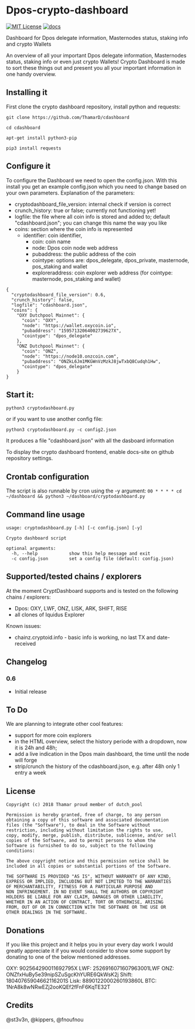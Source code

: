 # Dpos-crypto-dashboard
[![MIT License](http://img.shields.io/badge/license-MIT-blue.svg)](https://github.com/ThamarD/Dpos-crypto-dashboard/blob/master/LICENSE)
[![docs](https://img.shields.io/badge/doc-online-blue.svg)](https://github.com/ThamarD/Dpos-crypto-dashboard/wiki)


Dashboard for Dpos delegate information, Masternodes status, staking info and crypto Wallets

An overview of all your important Dpos delegate information, Masternodes status, staking info or even just crypto Wallets!
Crypto Dashboard is made to sort these things out and present you all your important information in one handy overview.



## Installing it

First clone the crypto dashboard repository, install python and requests:

```git clone https://github.com/ThamarD/cdashboard```

```cd cdashboard```

```apt-get install python3-pip```

```pip3 install requests```


## Configure it

To configure the Dashboard we need to open the config.json. With this install you get an example config.json which you need to change based on your own parameters.
Explanation of the parameters:
- cryptodashboard_file_version: internal check if version is correct
- crunch_history: true or false; currently not functioning yet!
- logfile: the file where all coin info is stored and added to; default "cdashboard.json"; you can change this name the way you like
- coins: section where the coin info is represented
   - identifier: coin identifier, 
      - coin: coin name
      - node: Dpos coin node web address
      - pubaddress: the public address of the coin
      - cointype: options are: dpos_delegate, dpos_private, masternode, pos_staking and wallet
      - exploreraddress: coin explorer web address (for cointype: masternode, pos_staking and wallet)


```
{
  "cryptodashboard_file_version": 0.6,
  "crunch_history": false,
  "logfile": "cdashboard.json",
  "coins": {
    "OXY Dutchpool Mainnet": {
      "coin": "OXY",
      "node": "https://wallet.oxycoin.io",
      "pubaddress": "15957132064002739627X",
      "cointype": "dpos_delegate"
    },
    "ONZ Dutchpool Mainnet": {
      "coin": "ONZ",
      "node": "https://node10.onzcoin.com",
      "pubaddress": "ONZkL6Jm1MKGWnVzMzkJ8jwTxbQ8Cudqh1Hw",
      "cointype": "dpos_delegate"
    }
}
``` 
    


## Start it:

```python3 cryptodashboard.py```

or if you want to use another config file:

```python3 cryptodashboard.py -c config2.json```

It produces a file "cdashboard.json" with all the dasboard information 

To display the crypto dashboard frontend, enable docs-site on github repository settings.


## Crontab configuration

The script is also runnable by cron using the -y argument:
`00 * * * * cd ~/dashboard && python3 ~/dashboard/cryptodashboard.py`





## Command line usage

```
usage: cryptodashboard.py [-h] [-c config.json] [-y]

Crypto dashboard script

optional arguments:
  -h, --help            show this help message and exit
  -c config.json        set a config file (default: config.json)

```


## Supported/tested chains / explorers

At the moment CryptDashboard supports and is tested on the following chains / explorers:
- Dpos:  OXY, LWF, ONZ, LISK, ARK, SHIFT, RISE
- all clones of Iquidus Explorer 

Known issues:
- chainz.cryptoid.info - basic info is working, no last TX and date-received

## Changelog

### 0.6
- Initial release


## To Do
We are planning to integrate other cool features:
- support for more coin explorers
- in the HTML overview, select the history periode with a dropdown, now it is 24h and 48h;
- add a live indication in the Dpos main dashboard, the time until the node will forge
- strip/crunch the history of the cdashboard.json, e.g. after 48h only 1 entry a week


	
## License

```
Copyright (c) 2018 Thamar proud member of dutch_pool

Permission is hereby granted, free of charge, to any person
obtaining a copy of this software and associated documentation
files (the "Software"), to deal in the Software without
restriction, including without limitation the rights to use,
copy, modify, merge, publish, distribute, sublicense, and/or sell
copies of the Software, and to permit persons to whom the
Software is furnished to do so, subject to the following
conditions:

The above copyright notice and this permission notice shall be
included in all copies or substantial portions of the Software.

THE SOFTWARE IS PROVIDED "AS IS", WITHOUT WARRANTY OF ANY KIND,
EXPRESS OR IMPLIED, INCLUDING BUT NOT LIMITED TO THE WARRANTIES
OF MERCHANTABILITY, FITNESS FOR A PARTICULAR PURPOSE AND
NON INFRINGEMENT. IN NO EVENT SHALL THE AUTHORS OR COPYRIGHT
HOLDERS BE LIABLE FOR ANY CLAIM, DAMAGES OR OTHER LIABILITY,
WHETHER IN AN ACTION OF CONTRACT, TORT OR OTHERWISE, ARISING
FROM, OUT OF OR IN CONNECTION WITH THE SOFTWARE OR THE USE OR
OTHER DEALINGS IN THE SOFTWARE.
```


## Donations

If you like this project and it helps you in your every day work I would greatly appreciate it if you would consider to show some support by donating to one of the below mentioned addresses.

OXY: 	902564290011692795X
LWF: 	2526916071607963001LWF
ONZ: 	ONZfxHuBy5e39nipSZuSgcKhYURE6QkWsK2j
Shift: 	18040765904662116201S
Lisk: 	8890122000260193860L
BTC: 	1NrA8k8wNRwEZj2ooKQEf2fFnF6KqTE32T


## Credits

@st3v3n, @kippers, @fnoufnou
